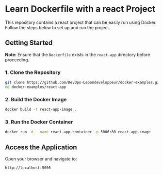 # Learn Dockerfile with a react Project

This repository contains a react project that can be easily run using Docker. Follow the steps below to set up and run the project.

## Getting Started

**Note:** Ensure that the `Dockerfile` exists in the `react-app` directory before proceeding.

### 1. Clone the Repository
```sh
git clone https://github.com/DevOps-Lebondeveloppeur/docker-examples.git
cd docker-examples/react-app
```

### 2. Build the Docker Image
```sh
docker build -t react-app-image .
```

### 3. Run the Docker Container
```sh
docker run -d --name react-app-container -p 5006:80 react-app-image
```

## Access the Application
Open your browser and navigate to:
```
http://localhost:5006
```
